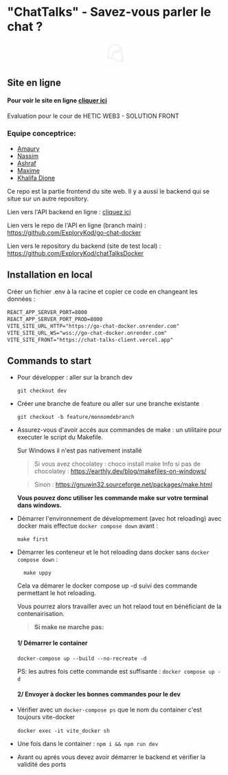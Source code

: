# "ChatTalks" - Savez-vous parler le chat ?


<div align="center">
  <img height=50 width=50 src="./public/chat-icon.svg"/>
</div>

## Site en ligne
####  Pour voir le site en ligne <a href="https://chat-talks-client.vercel.app">cliquer ici</a>

Evaluation pour le cour de HETIC WEB3 - SOLUTION FRONT 

### Equipe conceptrice: 
- [Amaury](https://github.com/ExploryKod) 
- [Nassim](https://github.com/NasssDev)
- [Ashraf](https://github.com/Achkey)
- [Maxime](https://github.com/Jylt-wNz)
- [Khalifa Dione](https://github.com/khalifadione)

Ce repo est la partie frontend du site web. Il y a aussi le backend qui se situe sur un autre repository.

Lien vers l'API backend en ligne : <a href="https://go-chat-docker.onrender.com">cliquez ici</a>

Lien vers le repo de l'API en ligne (branch main) : https://github.com/ExploryKod/go-chat-docker 

Lien vers le repository du backend (site de test local) : https://github.com/ExploryKod/chatTalksDocker

## Installation en local 

Créer un fichier .env à la racine et copier ce code en changeant les données :
```
REACT_APP_SERVER_PORT=8000
REACT_APP_SERVER_PORT_PROD=8000
VITE_SITE_URL_HTTP="https://go-chat-docker.onrender.com"
VITE_SITE_URL_WS="wss://go-chat-docker.onrender.com"
VITE_SITE_FRONT="https://chat-talks-client.vercel.app"
```

## Commands to start

- Pour développer : aller sur la branch dev
  ```
  git checkout dev
  ```
- Créer une branche de feature ou aller sur une branche existante
  ```
  git checkout -b feature/monnomdebranch
  ```
- Assurez-vous d'avoir accés aux commandes de make : un utilitaire pour executer le script du Makefile.
 
  Sur Windows il n'est pas nativement installé
  > Si vous avez chocolatey : choco install make 
  Info si pas de chocolatey : https://earthly.dev/blog/makefiles-on-windows/

  > Sinon : https://gnuwin32.sourceforge.net/packages/make.html

  **Vous pouvez donc utiliser les commande make sur votre terminal dans windows.**
  

- Démarrer l'environnement de dévelopmement (avec hot reloading) avec docker mais effectue `docker compose down` avant :
  ```make
  make first
  ```
- Démarrer les conteneur et le hot reloading dans docker sans `docker compose down` :
  ```make
    make uppy
  ```

  
  Cela va démarer le docker compose up -d suivi des commande permettant le hot reloading.

  Vous pourrez alors travailler avec un hot relaod tout en bénéficiant de la contenairisation.

  >**Si make ne marche pas:**

  #### 1/ Démarrer le container
  ```
  docker-compose up --build --no-recreate -d
  ```
  PS: les autres fois cette commande est suffisante : ``` docker compose up -d ```

  #### 2/ Envoyer à docker les bonnes commandes pour le dev

- Vérifier avec un ``` docker-compose ps ``` que le nom du container c'est toujours vite-docker
  
  ``` docker exec -it vite_docker sh ```

- Une fois dans le container : ``` npm i && npm run dev ```

- Avant ou aprés vous devez avoir démarrer le backend et vérifier la validité des ports